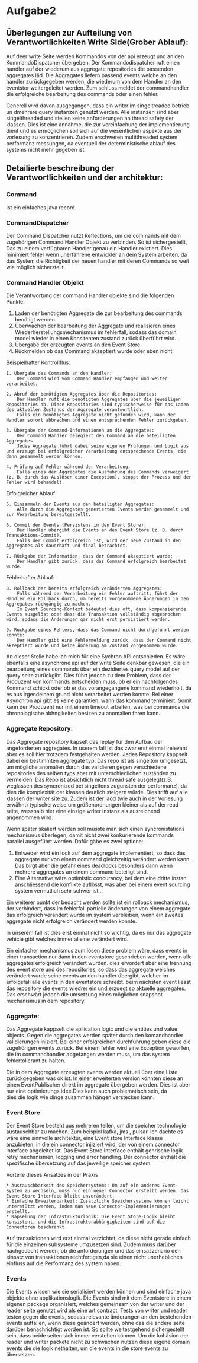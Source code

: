 # Aufgabe2

## Überlegungen zur Aufteilung von Verantwortlichkeiten Write Side(Grober Ablauf):

Auf deer write Seite werden Kommandos von der api erzeugt und an den KommandoDispatcher übergeben. 
Der Kommandodispatcher ruft einen handler auf der wiederum aus aggregate repositories die passenden aggregates läd.
Die Aggragates liefern passend events welche an den handler zurückgegeben werden, die wiederum von dem Handler 
an den eventstor weitergeleitet werden. Zum schluss meldet der commandhandler die erfolgreiche bearbeitung des 
commands oder einen fehler.

Generell wird davon ausgegangen, dass ein writer im singeltreaded betrieb un dmehrere query instanzen genutzt werden.
Alle instanzen sind aber singelthreaded und stellen keine anforderungen an thread safety der klassen. 
Dies ist eine annahme, die zur vereinfachung der implementierung dient und es ermöglichen soll sich auf die 
wesentlichen aspekte aus der vorlesung zu konzentrieren. Zudem erschweren multithreaded system performanz messungen,
da eventuell der deterministische ablauf des systems nicht mehr gegeben ist.

## Detailierte beschreibung der Verantwortlichkeiten und der architektur:

### Command
Ist ein einfaches java record.

### CommandDispatcher
Der Command Dispatcher nutzt Reflections, um die commands mit dem zugehörigen Command Handler Objekt zu verbinden.
So ist sichergestellt, Das zu einem verfügbaren Handler genau ein Handler existiert. Dies minimiert fehler wenn unerfahrene
entwickler an dem System arbeiten, da das System die Richtigkeit der neuen handler mit deren Commands so weit wie möglich sicherstellt.

### Command Handler Objelkt
Die Verantwortung der command Handler objekte sind die folgenden Punkte:

1. Laden der benötigten Aggregate die zur bearbeitung des commands benötigt werden.
2. Überwachen der bearbeitung der Aggregate und realisieren eines Wiederherstellungsmechanismus im fehlerfall, sodass das domain model wieder in einen Konsitenten zustand zurück überführt wird.
3. Übergabe der erzeugten events an den Event Store
4. Rückmelden ob das Command akzeptiert wurde oder eben nicht.

Beispielhafter Kontrollflus:

    1. Übergabe des Commands an den Handler:
        Der Command wird vom Command Handler empfangen und weiter verarbeitet.

    2. Abruf der benötigten Aggregates über die Repositories:
        Der Handler ruft die benötigten Aggregates über die jeweiligen Repositories ab. Diese Repositories sind typischerweise für das Laden des aktuellen Zustands der Aggregate verantwortlich.
        Falls ein benötigtes Aggregate nicht gefunden wird, kann der Handler sofort abbrechen und einen entsprechenden Fehler zurückgeben.

    3. Übergabe der Command-Informationen an die Aggregates:
        Der Command Handler delegiert den Command an die beteiligten Aggregates.
        Jedes Aggregate führt dabei seine eigenen Prüfungen und Logik aus und erzeugt bei erfolgreicher Verarbeitung entsprechende Events, die dann gesammelt werden können.

    4. Prüfung auf Fehler während der Verarbeitung:
        Falls eines der Aggregates die Ausführung des Commands verweigert (z. B. durch das Auslösen einer Exception), stoppt der Prozess und der Fehler wird behandelt.

Erfolgreicher Ablauf:

    5. Einsammeln der Events aus den beteiligten Aggregates:
        Alle durch die Aggregates generierten Events werden gesammelt und zur Verarbeitung bereitgestellt.

    6. Commit der Events (Persistenz in den Event Store):
        Der Handler übergibt die Events an den Event Store (z. B. durch Transaktions-Commit).
        Falls der Commit erfolgreich ist, wird der neue Zustand in den Aggregates als dauerhaft und final betrachtet.

    7. Rückgabe der Information, dass der Command akzeptiert wurde:
        Der Handler gibt zurück, dass das Command erfolgreich bearbeitet wurde.

Fehlerhafter Ablauf:

    8. Rollback der bereits erfolgreich veränderten Aggregates:
        Falls während der Verarbeitung ein Fehler auftritt, führt der Handler ein Rollback durch, um bereits vorgenommene Änderungen in den Aggregates rückgängig zu machen.
        Im Event Sourcing-Kontext bedeutet dies oft, dass kompensierende Events ausgelöst oder dass die Transaktion vollständig abgebrochen wird, sodass die Änderungen gar nicht erst persistiert werden.

    9. Rückgabe eines Fehlers, dass das Command nicht durchgeführt werden konnte:
        Der Handler gibt eine Fehlermeldung zurück, dass der Command nicht akzeptiert wurde und keine Änderung am Zustand vorgenommen wurde.

An dieser Stelle habe ich mich für eine Sychron API entschieden. Es wäre ebenfalls eine asynchrone api auf der write Seite denkbar gewesen, die ein bearbeitung eines commands über ein dezidiertes query model auf der query seite zurückgibt.
Dies führt jedoch zu dem Problem, dass der Produzent von kommands entscheiden muss, ob er ein nachfolgendes Kommand schickt oder ob er das vorangegangene kommand wiederholt, da es aus irgendeinem grund nicht verarbeitet werden konnte.
Bei einer Asynchron api gibt es keine garantien, wann das kommand terminiert. Somit kann der Produzent nur mit einem timeout arbeiten, was bei commands die chronologische abhngikeiten besizen zu anomalien fhren kann.

### Aggregate Repository:

Das Aggregate repository kapselt das replay für den Aufbau der angeforderten aggregates. In userem fall ist das zwar erst einmal irelevant aber es soll hier trotzdem festgehalten werden. 
Jedes Repository kappselt dabei ein bestimmten aggregate typ. Das repo ist als singelton umgesetzt, um mögliche anomalien durch das validieren gegen verschiedene repositories des selben typs aber mit unterschiedlichen zuständen zu vermeiden.
Das Repo ist absichtlich nicht thread safe ausgelegt(z.B. weglassen des syncronized bei singeltons zugunsten der performanz), da dies die komplexität der klassen deutlich steigern würde. Dies trifft auf alle klassen der writer site zu. Zudem ist der laod (wie auch in der Vorlesung erwähnt)
typischerweise um größenordnungen kleiner als auf der read seite, wesshalb hier eine einzige writer instanz als ausreichend angenommen wird.

Wenn später skaliert werden soll müsste man sich einen syncronistations mechanismus überlegen, damit nicht zwei konkurierende kommands parallel ausgeführt werden.
Dafür gäbe es zwei optione:
1. Entweder wird ein lock auf dem aggregate implementiert, so dass das aggregate nur von einem command gleichzeitig verändert werden kann. Das birgt aber die gefahr eines deadlocks besonders dann wenn mehrere aggregates an einem command beteiligt sind.
2. Eine Alternative wäre optimistic concurancy, bei dem eine dritte instan anschliessend die konflikte auflösst, was aber bei einem event sourcing system vermutlich sehr schwer ist...

Ein weiterer punkt der bedacht werden sollte ist ein rollback mechanismus, der verhindert, dass im fehlerfall partielle änderungen von einem aggregate das erfolgreich verändert wurde im 
system verbleiben, wenn ein zweites aggregate nicht erfolgreich verändert werden konnte.

In unserem fall ist dies erst einmal nicht so wichtig, da es nur das aggregate vehicle gibt welches immer alleine verändert wird.

Ein einfacher mechanismus zum lösen diese problem wäre, dass events in einer transaction nur dann in den eventstore geschrieben werden, wenn alle aggregates
erfolgreich verändert wurden. dies ervordert aber eine trennung des event store und des repositories, so dass das aggregate welches verändert wurde seine events 
an den handler übergibt, welcher im erfolgsfall alle events in den eventstore schreibt. beim nächsten event liesst das repository die events wiedrer ein und erzuegt so aktuelle aggregates.
Das erschwärt jedoch die umsetzung eines möglichen snapshot mechanismus in dem repository.

### Aggregate:

Das Aggregate kappselt die apllication logic und die entities und value objects. Gegen die aggregates werden später durch den komandhandler validierungen iniziert.
Bei einer erfolgreichen durchführung geben diese die zugehörigen events zurück. Bei einem fehler wird eine Exception geworfen, die im commandhandler abgefangen werden muss, um das system fehlertollerant zu halten.

Die in dem Aggregate erzeugten events werden aktuell über eine Liste zurückgegeben was ok ist. In einer erweiterten version könnten diese an 
einen EventPublischer direkt im aggregate übergeben werden. Dies ist aber nur eine optimierungs idee.Dies kann auch problematisch sein, da   
dies die logik wie dinge zusammen hängen verstecken kann.

### Event Store

Der Event Store besteht aus mehreren teilen, um die speicher technologie austauschbar zu machen. Zum beispiel kafka, jms , pulsar. 
Ich dachte es wäre eine sinnvolle architektur, eine Event store Interface klasse anzubieten, in die ein connector injiziert wird, 
der von einem connector  interface abgeleitet ist. Das Event Store Interface enthält genrische logik retry mechanismen, logging und error handling. 
Der connector enthält die spezifische übersetzung auf das jeweilige speicher system.

Vorteile dieses Ansatzes in der Praxis

    * Austauschbarkeit des Speichersystems: Um auf ein anderes Event-System zu wechseln, muss nur ein neuer Connector erstellt werden. Das Event Store Interface bleibt unverändert.
    * Einfache Erweiterbarkeit: Zusätzliche Speichersysteme können leicht unterstützt werden, indem man neue Connector-Implementierungen erstellt.
    * Kapselung der Infrastrukturlogik: Die Event Store-Logik bleibt konsistent, und die Infrastrukturabhängigkeiten sind auf die Connectoren beschränkt.

Auf transaktionen wird erst einmal verzichtet, da diese nicht gerade einfach für die einzelnen subsysteme umzusetzen sind. Zudem muss darüber nachgedacht werden, ob die anforderungen
und das einsazzenario den einsatz von transaktionen rechtfertigen,da sie einen nicht unerheblichen einfluss auf die Performanz des system haben.

### Events

Die Events wissen wie sie serialisiert werden können und sind einfache java objekte ohne applikationslogik. Die Events sind mit dem Eventstore
in einem eigenen package organisiert, welches gemeinsam von der writer und der reader seite genutzt wird als eine art contract. Tests von writer und reader 
testen gegen die events, sodass relevante änderungen an den bestehenden events auffallen, wenn diese geändert werden, ohne das 
die andere seite darüber benachrichtigt worden ist. So sollte weitestgehend sichergestellt sein, dass beide seiten sich immer verstehen können.
Um die kohäsion der reader und writer packete nicht zu schwächen nutzen diese eigene domain events die die logik nethalten, um die events in die store events zu übersetzen.